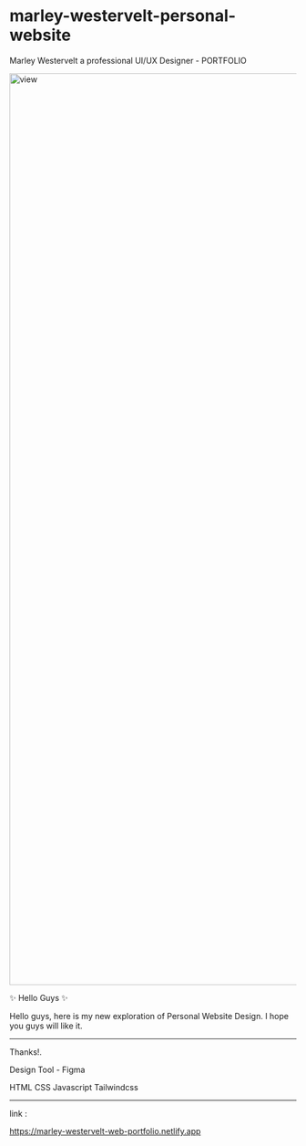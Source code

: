 # marley-westervelt-personal-website
Marley Westervelt a professional UI/UX Designer - PORTFOLIO


<img width="1600" alt="view" src="https://user-images.githubusercontent.com/73063960/211522931-07ef3cee-ba8c-4072-95b1-6472622364a8.png">


✨ Hello Guys ✨

Hello guys, here is my new exploration of Personal Website Design. I hope you guys will like it.

-- -- -- -- -- -- -- -- -- -- -- -- -- -- -- -- -- -- -- -- -- -- -- -- -- -- -- -- --

Thanks!.

Design Tool - Figma

HTML
CSS
Javascript
Tailwindcss

-- -- -- -- -- -- -- -- -- -- -- -- -- -- -- -- -- -- -- -- -- -- -- -- -- -- -- -- --

link :

https://marley-westervelt-web-portfolio.netlify.app
